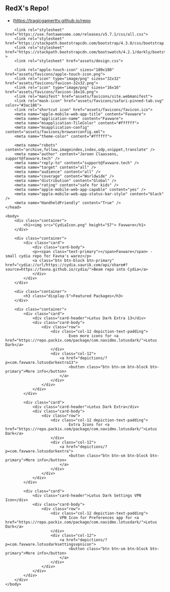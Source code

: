## RedX's Repo!
* (https://tragicgamerttv.github.io/repo

<!DOCTYPE html>
<html lang="en">
	<head>
		<title>Favware</title>
		<meta charset="utf-8">
		<meta name="viewport" content="width=device-width, initial-scale=1">
		<meta name="apple-mobile-web-app-capable" content="yes" />
		<meta name="format-detection" content="telephone=no">
		<script type="text/javascript" src="https://code.jquery.com/jquery-3.3.1.min.js"></script>
		<script type="text/javascript" src="https://cdnjs.cloudflare.com/ajax/libs/popper.js/1.14.7/umd/popper.min.js"></script>
		<script type="text/javascript" src="https://stackpath.bootstrapcdn.com/bootstrap/4.3.0/js/bootstrap.min.js"></script>

		<link rel="stylesheet" href="https://use.fontawesome.com/releases/v5.7.1/css/all.css">
		<link rel="stylesheet" href="https://stackpath.bootstrapcdn.com/bootstrap/4.3.0/css/bootstrap.min.css">
		<link rel="stylesheet" href="https://stackpath.bootstrapcdn.com/bootswatch/4.2.1/darkly/bootstrap.min.css" >
		<link rel="stylesheet" href="assets/design.css">

		<link rel="apple-touch-icon" sizes="180x180" href="assets/favicons/apple-touch-icon.png">
		<link rel="icon" type="image/png" sizes="32x32" href="assets/favicons/favicon-32x32.png">
		<link rel="icon" type="image/png" sizes="16x16" href="assets/favicons/favicon-16x16.png">
		<link rel="manifest" href="assets/favicons/site.webmanifest">
		<link rel="mask-icon" href="assets/favicons/safari-pinned-tab.svg" color="#3ac186">
		<link rel="shortcut icon" href="assets/favicons/favicon.ico">
		<meta name="apple-mobile-web-app-title" content="Favware">
		<meta name="application-name" content="Favware">
		<meta name="msapplication-TileColor" content="#ffffff">
		<meta name="msapplication-config" content="assets/favicons/browserconfig.xml">
		<meta name="theme-color" content="#ffffff">

		<meta name="robots" content="archive,follow,imageindex,index,odp,snippet,translate" />
		<meta name="author" content="Jeroen Claassens, support@favware.tech" />
		<meta name="reply-to" content="support@favware.tech" />
		<meta name="target" content="all" />
		<meta name="audience" content="all" />
		<meta name="coverage" content="Worldwide" />
		<meta name="distribution" content="Global" />
		<meta name="rating" content="safe for kids" />
		<meta name="apple-mobile-web-app-capable" content="yes" />
		<meta name="apple-mobile-web-app-status-bar-style" content="black" />
		<meta name="HandheldFriendly" content="True" />
	</head>

	<body>
		<div class="container">
			<h1><img src="CydiaIcon.png" height="57"> Favware</h1>
		</div>

		<div class="container">
			<div class="card">
				<div class="card-body">
				<p><span class="text-primary"></span>Favware</span> - small cydia repo for Favna's warez</p>
				<a class="btn btn-block btn-primary" href="cydia://url/https://cydia.saurik.com/api/share#?source=https://favna.github.io/cydia/">Beam repo into Cydia</a>
				</div>
			</div>
		</div>

		<div class="container">
			<h3 class="display-5">Featured Packages</h3>
		</div>

		<div class="container">
			<div class="card">
				<div class="card-header">Lotus Dark Extra 13</div>
				<div class="card-body">
					<div class="row">
						<div class="col-12 depiction-text-padding">
								Even more icons for <a href="https://repo.packix.com/package/com.navidmx.lotusdark/">Lotus Dark</a>
						</div>
						<div class="col-12">
							<a href="depictions/?p=com.favware.lotusdarkextra13">
								<button class="btn btn-sm btn-block btn-primary">More info</button>
							</a>
						</div>
					</div>		
				</div>
			</div>

			<div class="card">
				<div class="card-header">Lotus Dark Extra</div>
				<div class="card-body">
					<div class="row">
						<div class="col-12 depiction-text-padding">
								Extra Icons for <a href="https://repo.packix.com/package/com.navidmx.lotusdark/">Lotus Dark</a>
						</div>
						<div class="col-12">
							<a href="depictions/?p=com.favware.lotusdarkextra">
								<button class="btn btn-sm btn-block btn-primary">More info</button>
							</a>
						</div>
					</div>		
				</div>
			</div>

			<div class="card">
				<div class="card-header">Lotus Dark Settings VPN Icon</div>
				<div class="card-body">
					<div class="row">
						<div class="col-12 depiction-text-padding">
							VPN Icon for Preferences app for <a href="https://repo.packix.com/package/com.navidmx.lotusdark/">Lotus Dark</a>
						</div>
						<div class="col-12">
							<a href="depictions/?p=com.favware.lotusdarksettingsvpnicon">
								<button class="btn btn-sm btn-block btn-primary">More info</button>
							</a>
						</div>
					</div>		
				</div>
			</div>
		</div>
	</body>
</html>
